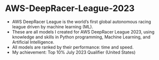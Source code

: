 # AWS-DeepRacer-League-2023
* AWS DeepRacer League is the world’s first global autonomous racing league driven by machine learning (ML).
* These are all models I created for AWS DeepRacer League 2023, using knowledge and skills in Python programming, Machine Learning, and Artificial Intelligence.
* All models are ranked by their performance: time and speed.
* My achievement: Top 10% July 2023 Qualifier (United States)
